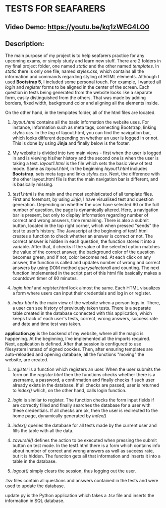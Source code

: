 # TESTS FOR SEAFARERS
## Video Demo: https://youtu.be/kq1zWEG4LO0
## Description:
The main purpose of my project is to help seafarers practice for any upcoming exams, or simply study and learn new stuff.
There are 2 folders in my final project folder, one named *static* and the other named *templates*.
In *static* there is only one file, named *styles.css*, which contains all the information and commands regarding styling of HTML elements.
Although I used **Bootstrap 5**, I included some personal touch. For example, I wanted all *login* and *register* forms to be aligned in the
center of the screen. Each question in tests being generated from the website looks like a separate form, easily distinguished from the others.
That was made by adding borders, fixed width, background color and aligning all the elements inside.

On the other hand, in the templates folder, all of the html files are located.
1. *layout.html* contains all the basic information the website uses. For instance, information such as meta tags, connecting Bootstrap,
linking *styles.css*. In the *<body> tag* of layout.html, you can find the navigation bar, which looks different depending on whether an
user is logged in or not. This is done by using **Jinja** and finally below is the footer.

2. My website is divided into two main views - first when the user is logged in and is viewing his/her history and the second one
is when the user is taking a test. *layout1.html* is the file which sets the basic view of test mode. Same as *layout.html*, in the beginning
*layout1.html* includes **Bootstrap**, sets meta tags and links *styles.css*. Next, the difference with the other layout.html file
is that the main navigation bar is different, and is basically missing.

3. *test1.html* is the main and the most sophisticated of all template files. First and foremost, by using *Jinja*, I have visualised
test and question generation. Depending on whether the user have selected 60 or the full number of question, the page is dynamically
altered. Here, a navigation bar is present, but only to display information regarding number of correct and wrong answers, time remaining.
There is also a submit button, located in the top right corner, which when pressed "sends" the test to user's history. The Javascript
at the beginning of test1.html creates a function to check whether an answer is correct or not. The correct answer is hidden in each
question, the function stores it into a variable. After that, it checks if the value of the selected option matches the value of the
correct answer, the background color of the question becomes green, and if not, color becomes red. At each click on any answer, the
function is called and updates number of wrong and correct answers by using DOM method *queryselectorall* and counting. The next function
implemented in the script part of this html file basically makes a countdown timer of 60 minutes.

4. *login.html* and *register.html* look almost the same. Each HTML visualizes a form where users can input their credentials and
log in or register.

5. *index.html* is the main view of the website when a person logs in. There, a user can see history of previously taken tests.
There is a separate table created in the database connected with this application, which keeps track of each user's tests, correct,
wrong answers, success rate and date and time test was taken.

**application.py** is the backend of my website, where all the magic is happening. At the beginning, I've implemented all the imports
required. Next, application is defined. After that session is configured to use filesystem instead of signed cookies. Then, after
ensuring templates are auto-reloaded and opening database, all the functions "moving" the website, are created.

1. *register* is a function which registers an user. When the user submits the form on the *register.html* then the functions checks
whether there is a username, a password, a confirmation and finally checks if such user already exists in the database. If all checks
are passed, user is returned to *index()* which, on the other hand, calls login function.

2. *login* is similar to register. The function checks the form input fields if are correctly filled and finally searches the
database for a user with these credentials. If all checks are ok, then the user is redirected to the home page, dynamically generated
by *index()*

3. *index()* queries the database for all tests made by the current user and fills the table with all the data.

4. *zavurshi()* defines the action to be executed when pressing the submit button on test mode. In the test1.html there is a form
which contains info about number of correct and wrong answers as well as success rate, but it is hidden. The function gets all that
information and inserts it into a table in the database.

5. *logout()* simply clears the session, thus logging out the user.

.tsv files contain all questions and answers contained in the tests and were used to update the database.

update.py is the Python application which takes a .tsv file and inserts the information in SQL database.